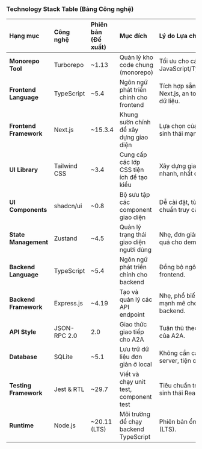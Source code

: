 ### **Technology Stack Table (Bảng Công nghệ)**

| Hạng mục               | Công nghệ    | Phiên bản (Đề xuất) | Mục đích                                  | Lý do Lựa chọn                                  |
| :--------------------- | :----------- | :------------------ | :---------------------------------------- | :---------------------------------------------- |
| **Monorepo Tool**      | Turborepo    | ~1.13              | Quản lý kho code chung (monorepo)         | Tối ưu cho các dự án JavaScript/TypeScript.     |
| **Frontend Language**  | TypeScript   | ~5.4               | Ngôn ngữ phát triển chính cho frontend    | Tích hợp sẵn với Next.js, an toàn kiểu dữ liệu. |
| **Frontend Framework** | Next.js      | ~15.3.4              | Khung sườn chính để xây dựng giao diện    | Lựa chọn của bạn, hệ sinh thái mạnh mẽ.         |
| **UI Library**         | Tailwind CSS | ~3.4               | Cung cấp các lớp CSS tiện ích để tạo kiểu | Xây dựng giao diện nhanh, nhất quán.            |
| **UI Components**      | shadcn/ui    | ~0.8               | Bộ sưu tập các component giao diện        | Dễ cài đặt, tùy chỉnh, chuẩn truy cập.          |
| **State Management**   | Zustand      | ~4.5               | Quản lý trạng thái giao diện người dùng   | Nhẹ, đơn giản và hiệu quả cho demo.             |
| **Backend Language**   | TypeScript   | ~5.4               | Ngôn ngữ phát triển chính cho backend     | Đồng bộ ngôn ngữ với frontend.                  |
| **Backend Framework**  | Express.js   | ~4.19              | Tạo và quản lý các API endpoint           | Nhẹ, phổ biến, đủ mạnh mẽ cho backend.          |
| **API Style**          | JSON-RPC 2.0 | 2.0                 | Giao thức giao tiếp cho A2A               | Tuân thủ theo đặc tả của A2A.                   |
| **Database**           | SQLite       | ~5.1               | Lưu trữ dữ liệu đơn giản ở local          | Không cần cài đặt server, tiện cho demo.        |
| **Testing Framework**  | Jest & RTL   | ~29.7              | Viết và chạy unit test, component test    | Tiêu chuẩn trong hệ sinh thái React/Next.js.    |
| **Runtime**            | Node.js      | ~20.11 (LTS)       | Môi trường để chạy backend TypeScript     | Phiên bản ổn định (LTS).                        |
